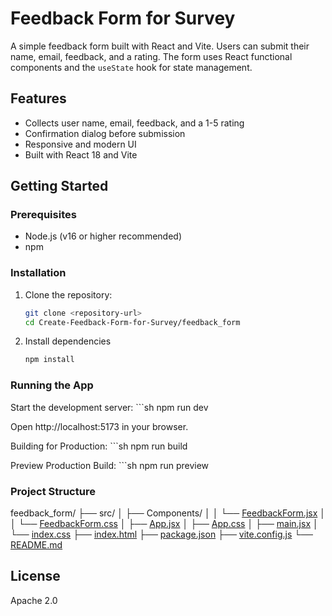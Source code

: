 # Feedback Form for Survey

A simple feedback form built with React and Vite. Users can submit their name, email, feedback, and a rating. The form uses React functional components and the `useState` hook for state management.

## Features

- Collects user name, email, feedback, and a 1-5 rating
- Confirmation dialog before submission
- Responsive and modern UI
- Built with React 18 and Vite

## Getting Started

### Prerequisites

- Node.js (v16 or higher recommended)
- npm

### Installation

1. Clone the repository:
   ```sh
   git clone <repository-url>
   cd Create-Feedback-Form-for-Survey/feedback_form

2. Install dependencies
    ```sh
    npm install

### Running the App

Start the development server:
    ```sh
    npm run dev

Open http://localhost:5173 in your browser.

Building for Production:
    ```sh
    npm run build

Preview Production Build:
    ```sh
    npm run preview

### Project Structure

feedback_form/
├── src/
│   ├── Components/
│   │   └── [FeedbackForm.jsx](http://_vscodecontentref_/0)
│   │   └── [FeedbackForm.css](http://_vscodecontentref_/1)
│   ├── [App.jsx](http://_vscodecontentref_/2)
│   ├── [App.css](http://_vscodecontentref_/3)
│   ├── [main.jsx](http://_vscodecontentref_/4)
│   └── [index.css](http://_vscodecontentref_/5)
├── [index.html](http://_vscodecontentref_/6)
├── [package.json](http://_vscodecontentref_/7)
├── [vite.config.js](http://_vscodecontentref_/8)
└── [README.md](http://_vscodecontentref_/9)

## License

Apache 2.0


